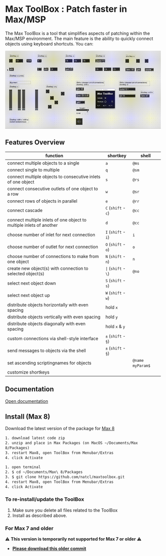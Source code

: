 # Max ToolBox : Patch faster in Max/MSP

The Max ToolBox is a tool that simplifies aspects of patching within the Max/MSP environment. The main feature is the ability to quickly connect objects using keyboard shortcuts. You can:

![](media/maxtoolbox-overview.gif)

## Features Overview

| function | shortkey | shell |
| - | - | - |
| connect multiple objects to a single | `a` | `@ms` |
| connect single to multiple | `q` | `@sm` |
| connect multiple objects to consecutive inlets of one object | `s` | `@rs` |
| connect consecutive outlets of one object to a row | `w` | `@sr` |
| connect rows of objects in parallel | `e` | `@rr` |
| connect cascade | `C` (`shift` - `c`) | `@cc` |
| connect multiple inlets of one object to multiple inlets of another | `d` | `@cc` |
| choose number of inlet for next connection | `I` (`shift` - `i`) | `i` |
| choose number of outlet for next connection | `O` (`shift` - `o`) | `o` |
| choose number of connections to make from one object | `N` (`shift` - `n`) | `n` |
| create new object(s) with connection to selected object(s) | `\|` (`shift` - `\`) | `@no` |
| select next object down | `S` (`shift` - `s`) | |
| select next object up | `W` (`shift` - `w`) | |
| distribute objects horizontally with even spacing | hold `x` | |
| distribute objects vertically with even spacing | hold `y` | |
| distribute objects diagonally with even spacing | hold `x` & `y` | |
| custom connections via shell-style interface | `±` (`shift` - `§`) | |
| send messages to objects via the shell | `±` (`shift` - `§`) | |
| set ascending scriptingnames for objects | | `@name myParam$` |
| customize shortkeys | | |

## Documentation

[Open documentation](/docs/docs.md)

## Install (Max 8)

Download the latest version of the package for [Max 8](https://github.com/tmhglnd/maxtoolbox/archive/refs/heads/master.zip)

```
1. download latest code zip
2. unzip and place in Max Packages (on MacOS ~/Documents/Max 8/Packages)
3. restart Max8, open ToolBox from Menubar/Extras
4. click Activate
```

```
1. open terminal
2. $ cd ~/Documents/Max\ 8/Packages
3. $ git clone https://github.com/natcl/maxtoolbox.git
4. restart Max8, open ToolBox from Menubar/Extras
4. click Activate
```

### To re-install/update the ToolBox

1. Make sure you delete all files related to the ToolBox
2. Install as described above.

### For Max 7 and older

⚠️ **This version is temporarily not supported for Max 7 or older** ⚠️

- [**Please download this older commit**](https://github.com/tmhglnd/maxtoolbox/tree/8852b5a87e939a72f0dd8647bfffe05ed96106ba)

<!-- - [Max 5 and 6](https://github.com/natcl/maxtoolbox/archive/Version15.zip)
- [Max 4](https://maxtoolbox.googlecode.com/files/maxtoolbox_b8_max4.zip)

1. Place the ToolBox folder in one of your search path (Easiest is in "Cycling' 74")
2. Place the ToolBox.maxpat file in your extras folder -->

<!-- ## Contact me -->

<!-- You can contact me on [Twitter](https://twitter.com/natcl) or by email: maxtoolbox [at] studioimaginaire.com -->

